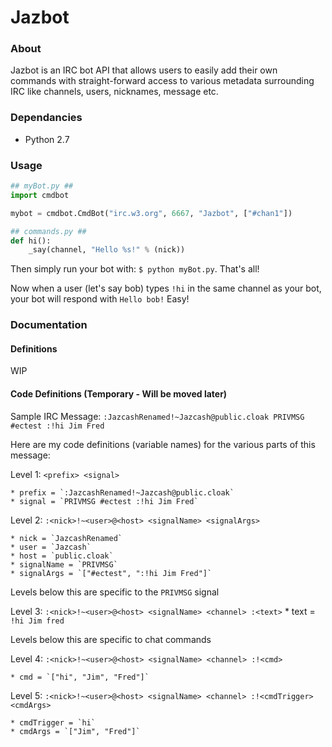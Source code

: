 Jazbot
====

### About
Jazbot is an IRC bot API that allows users to easily add their own commands with straight-forward access to various metadata surrounding IRC like channels, users, nicknames, message etc.

### Dependancies
* Python 2.7

### Usage
```python
## myBot.py ##
import cmdbot

mybot = cmdbot.CmdBot("irc.w3.org", 6667, "Jazbot", ["#chan1"])

## commands.py ##
def hi():
	_say(channel, "Hello %s!" % (nick))
```
Then simply run your bot with: `$ python myBot.py`. That's all!

Now when a user (let's say bob) types `!hi` in the same channel as your bot, your bot will respond with `Hello bob!` Easy!

### Documentation
#### Definitions
WIP

#### Code Definitions (Temporary - Will be moved later)
Sample IRC Message: `:JazcashRenamed!~Jazcash@public.cloak PRIVMSG #ectest :!hi Jim Fred`

Here are my code definitions (variable names) for the various parts of this message:

Level 1: `<prefix> <signal>`

	* prefix = `:JazcashRenamed!~Jazcash@public.cloak`
	* signal = `PRIVMSG #ectest :!hi Jim Fred`
	
Level 2: `:<nick>!~<user>@<host> <signalName> <signalArgs>`

	* nick = `JazcashRenamed`
	* user = `Jazcash`
	* host = `public.cloak`
	* signalName = `PRIVMSG`
	* signalArgs = `["#ectest", ":!hi Jim Fred"]`
	
Levels below this are specific to the `PRIVMSG` signal

Level 3: `:<nick>!~<user>@<host> <signalName> <channel> :<text>`
	* text = `!hi Jim fred`
	
Levels below this are specific to chat commands

Level 4: `:<nick>!~<user>@<host> <signalName> <channel> :!<cmd>`

	* cmd = `["hi", "Jim", "Fred"]`

Level 5: `:<nick>!~<user>@<host> <signalName> <channel> :!<cmdTrigger> <cmdArgs>`

	* cmdTrigger = `hi`
	* cmdArgs = `["Jim", "Fred"]`
